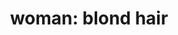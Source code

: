 ---
layout: people&body
title: "woman: blond hair"
emoji: woman__blond_hair
permalink: 👱‍♀️.html
---